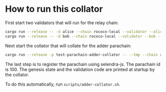 # How to run this collator

First start two validators that will run for the relay chain:
```sh
cargo run --release -- -d alice --chain rococo-local --validator --alice --port 50551
cargo run --release -- -d bob --chain rococo-local --validator --bob --port 50552
```

Next start the collator that will collate for the adder parachain:
```sh
cargo run --release -p test-parachain-adder-collator -- --tmp --chain rococo-local --port 50553
```

The last step is to register the parachain using selendra-js. The parachain id is
100. The genesis state and the validation code are printed at startup by the collator.

To do this automatically, run `scripts/adder-collator.sh`.

